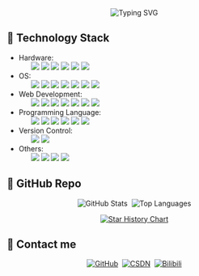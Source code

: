 <div align="center">
  <img src="https://readme-typing-svg.demolab.com?font=Roboto+Mono&weight=600&size=24&duration=2000&pause=1000&color=00aeec&center=true&vCenter=true&width=435&lines=Hi!+Welcome+to+my+Github!;I've+tossed+a+lot+of+things" alt="Typing SVG" />
</div>


## 🚀 Technology Stack

<p dir="auto">
<ul>
    <li>
        <span class="group-label">Hardware:</span>
        <ul class="badge-list">
            <img src="https://img.shields.io/badge/AltiumDesigner-%E2%88%9A-lightgreen" />
            <img src="https://img.shields.io/badge/SPICE-%E2%88%9A-lightgrey" />
            <img src="https://img.shields.io/badge/Quartus-%E2%88%9A-lightblue" />
            <img src="https://img.shields.io/badge/Oscilloscope-%E2%88%9A-red"/>
            <img src="https://img.shields.io/badge/Multimeter-%E2%88%9A-red"/>
            <img src="https://img.shields.io/badge/Soldering-%E2%88%9A-red"/>
        </ul>
    </li>
    <li>
        <span class="group-label">OS:</span>
        <ul class="badge-list">
            <img src="https://img.shields.io/badge/Linux-%E2%88%9A-lightorange" />
            <img src="https://img.shields.io/badge/UNIX-%E2%88%9A-black" />
            <img src="https://img.shields.io/badge/WSL2-%E2%88%9A-lightgrey" />
            <img src="https://img.shields.io/badge/RTOS-%E2%88%9A-lightgrey" />
            <img src="https://img.shields.io/badge/Windows-%E2%88%9A-lightblue" />
            <img src="https://img.shields.io/badge/VMware-%E2%88%9A-lightblue" />
            <img src="https://img.shields.io/badge/Docker-%E2%88%9A-lightblue" />
        </ul>
    </li>
    <li>
        <span class="group-label">Web Development:</span>
        <ul class="badge-list">
            <img src="https://img.shields.io/badge/HTML5-%E2%88%9A-orange" />
            <img src="https://img.shields.io/badge/CSS3-%E2%88%9A-blue" />
            <img src="https://img.shields.io/badge/Javascript-%E2%88%9A-blue" />
            <img src="https://img.shields.io/badge/Qt-%E2%88%9A-green" />
            <img src="https://img.shields.io/badge/PyQt-%E2%88%9A-yellow" />
            <img src="https://img.shields.io/badge/Django-%E2%88%9A-yellow" />
            <img src="https://img.shields.io/badge/HBuilder-%E2%88%9A-red" />
        </ul>
    </li>
    <li>
        <span class="group-label">Programming Language:</span>
        <ul class="badge-list">
            <img src="https://img.shields.io/badge/C-%E2%88%9A-orange" />
            <img src="https://img.shields.io/badge/Csharp-%E2%88%9A-blue" />
            <img src="https://img.shields.io/badge/Python-%E2%88%9A-blue" />
            <img src="https://img.shields.io/badge/Java-%E2%88%9A-green" />
            <img src="https://img.shields.io/badge/makefile-%E2%88%9A-yellow" />
            <img src="https://img.shields.io/badge/asm-%E2%88%9A-red" />
        </ul>
    </li>
    <li>
        <span class="group-label">Version Control:</span>
        <ul class="badge-list">
            <img src="https://img.shields.io/badge/Git-%E2%88%9A-lightgrey" />
            <img src="https://img.shields.io/badge/SVN-%E2%88%9A-lightgrey" />
        </ul>
    </li>
    <li>
        <span class="group-label">Others:</span>
        <ul class="badge-list">
            <img src="https://img.shields.io/badge/NAS-%E2%88%9A-red"/> 
            <img src="https://img.shields.io/badge/3D%20Printing-%E2%88%9A-red" />
            <img src="https://img.shields.io/badge/Server-%E2%88%9A-red" />
            <img src="https://img.shields.io/badge/RAID-%E2%88%9A-red" />
        </ul>
    </li>
</ul>
</p>


## 🌟 GitHub Repo

<p align="center">
  <img src="https://github-readme-stats.vercel.app/api?username=Sandman6z&show_icons=true&theme=radical&count_private=true&include_all_commits=true" alt="GitHub Stats"/>&nbsp;
  <img src="https://github-readme-stats.vercel.app/api/top-langs/?username=Sandman6z&layout=compact&theme=radical&hide=html,css,php,scss,jupyter%20notebook" alt="Top Languages"/>
</p>

<div align="center">

[![Star History Chart](https://api.star-history.com/svg?repos=Sandman6z/SSD_Udisk_Tool_APP&type=Date)](https://www.star-history.com/#Sandman6z/SSD_Udisk_Tool_APP&Date)

</div>


## 🔗 Contact me

<p align="center">
  <a href="https://github.com/Sandman6z"><img src="https://img.shields.io/badge/GitHub-Sandman6z-181717" alt="GitHub"/></a>&nbsp;
  <a href="https://blog.csdn.net/Sandman06"><img src="https://img.shields.io/badge/CSDN-Sandman6z-lightgrey" alt="CSDN"/></a>&nbsp;
  <a href="https://space.bilibili.com/120363860"><img src="https://img.shields.io/badge/Bilibili-Sandman6z-Pink" alt="Bilibili"/></a>
</p>
